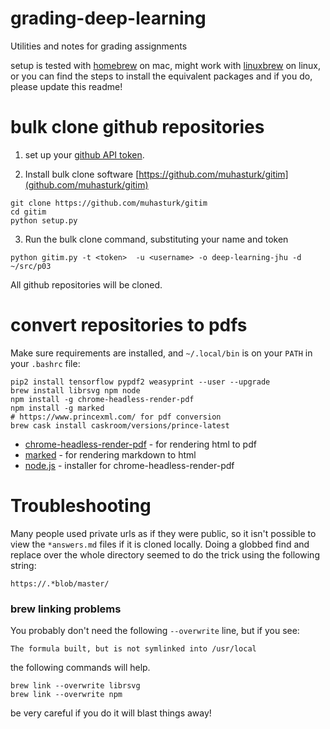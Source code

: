 # grading-deep-learning
Utilities and notes for grading assignments

setup is tested with [homebrew](brew.sh) on mac,
might work with [linuxbrew](http://linuxbrew.sh) on linux,
or you can find the steps to install the equivalent packages
and if you do, please update this readme!

# bulk clone github repositories

1. set up your [github API token](https://developer.github.com/v3/auth/).

2. Install bulk clone software [https://github.com/muhasturk/gitim](github.com/muhasturk/gitim)

```
git clone https://github.com/muhasturk/gitim
cd gitim
python setup.py
```

3. Run the bulk clone command, substituting your name and token

```
python gitim.py -t <token>  -u <username> -o deep-learning-jhu -d ~/src/p03
```

All github repositories will be cloned.

# convert repositories to pdfs

Make sure requirements are installed, and `~/.local/bin` is on your `PATH` in your `.bashrc` file:

```
pip2 install tensorflow pypdf2 weasyprint --user --upgrade
brew install librsvg npm node
npm install -g chrome-headless-render-pdf
npm install -g marked
# https://www.princexml.com/ for pdf conversion
brew cask install caskroom/versions/prince-latest
```

- [chrome-headless-render-pdf](https://www.npmjs.com/package/chrome-headless-render-pdf) - for rendering html to pdf
- [marked](https://github.com/markedjs/marked) - for rendering markdown to html
- [node.js](https://changelog.com/posts/install-node-js-with-homebrew-on-os-x) - installer for chrome-headless-render-pdf


# Troubleshooting

Many people used private urls as if they were public, so it isn't possible to view the `*answers.md` files if it is cloned locally.
Doing a globbed find and replace over the whole
directory seemed to do the trick using the
following string:

```
https://.*blob/master/
```


### brew linking problems

You probably don't need the following `--overwrite` line, but if you see:

```
The formula built, but is not symlinked into /usr/local
```

the following commands will help.
```
brew link --overwrite librsvg
brew link --overwrite npm
```
be very careful if you do it will blast things away!